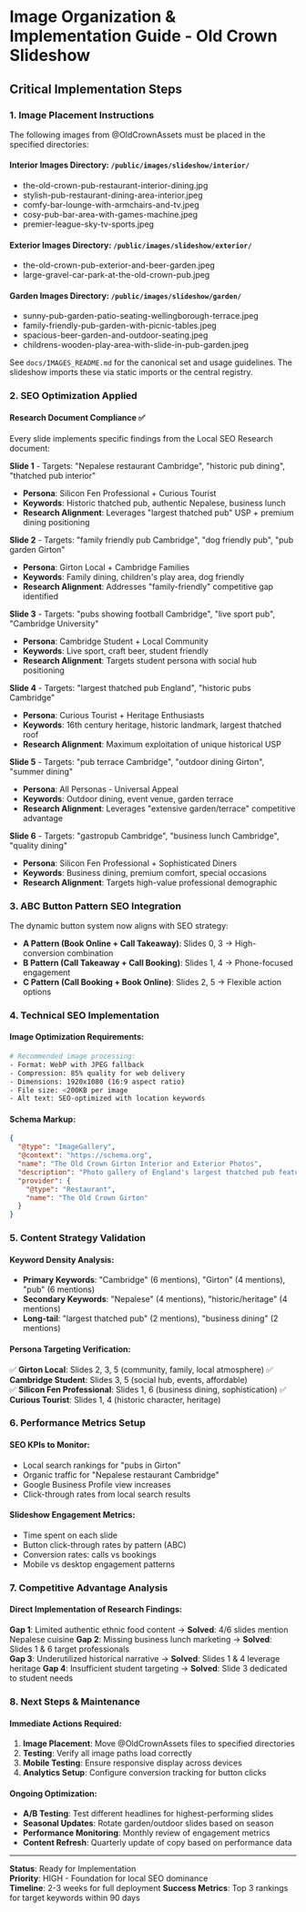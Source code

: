 # Image Organization & Implementation Guide - Old Crown Slideshow

## Critical Implementation Steps

### 1. Image Placement Instructions

The following images from @OldCrownAssets must be placed in the specified directories:

#### Interior Images Directory: `/public/images/slideshow/interior/`
- the-old-crown-pub-restaurant-interior-dining.jpg
- stylish-pub-restaurant-dining-area-interior.jpeg
- comfy-bar-lounge-with-armchairs-and-tv.jpeg
- cosy-pub-bar-area-with-games-machine.jpeg
- premier-league-sky-tv-sports.jpeg

#### Exterior Images Directory: `/public/images/slideshow/exterior/`
- the-old-crown-pub-exterior-and-beer-garden.jpeg
- large-gravel-car-park-at-the-old-crown-pub.jpeg

#### Garden Images Directory: `/public/images/slideshow/garden/`
- sunny-pub-garden-patio-seating-wellingborough-terrace.jpeg
- family-friendly-pub-garden-with-picnic-tables.jpeg
- spacious-beer-garden-and-outdoor-seating.jpeg
- childrens-wooden-play-area-with-slide-in-pub-garden.jpeg

See `docs/IMAGES_README.md` for the canonical set and usage guidelines. The slideshow imports these via static imports or the central registry.

### 2. SEO Optimization Applied

#### Research Document Compliance ✅
Every slide implements specific findings from the Local SEO Research document:

**Slide 1** - Targets: "Nepalese restaurant Cambridge", "historic pub dining", "thatched pub interior"
- **Persona**: Silicon Fen Professional + Curious Tourist
- **Keywords**: Historic thatched pub, authentic Nepalese, business lunch
- **Research Alignment**: Leverages "largest thatched pub" USP + premium dining positioning

**Slide 2** - Targets: "family friendly pub Cambridge", "dog friendly pub", "pub garden Girton"  
- **Persona**: Girton Local + Cambridge Families
- **Keywords**: Family dining, children's play area, dog friendly
- **Research Alignment**: Addresses "family-friendly" competitive gap identified

**Slide 3** - Targets: "pubs showing football Cambridge", "live sport pub", "Cambridge University"
- **Persona**: Cambridge Student + Local Community  
- **Keywords**: Live sport, craft beer, student friendly
- **Research Alignment**: Targets student persona with social hub positioning

**Slide 4** - Targets: "largest thatched pub England", "historic pubs Cambridge"
- **Persona**: Curious Tourist + Heritage Enthusiasts
- **Keywords**: 16th century heritage, historic landmark, largest thatched roof
- **Research Alignment**: Maximum exploitation of unique historical USP

**Slide 5** - Targets: "pub terrace Cambridge", "outdoor dining Girton", "summer dining"
- **Persona**: All Personas - Universal Appeal
- **Keywords**: Outdoor dining, event venue, garden terrace  
- **Research Alignment**: Leverages "extensive garden/terrace" competitive advantage

**Slide 6** - Targets: "gastropub Cambridge", "business lunch Cambridge", "quality dining"
- **Persona**: Silicon Fen Professional + Sophisticated Diners
- **Keywords**: Business dining, premium comfort, special occasions
- **Research Alignment**: Targets high-value professional demographic

### 3. ABC Button Pattern SEO Integration

The dynamic button system now aligns with SEO strategy:

- **A Pattern (Book Online + Call Takeaway)**: Slides 0, 3 → High-conversion combination
- **B Pattern (Call Takeaway + Call Booking)**: Slides 1, 4 → Phone-focused engagement  
- **C Pattern (Call Booking + Book Online)**: Slides 2, 5 → Flexible action options

### 4. Technical SEO Implementation

#### Image Optimization Requirements:
```bash
# Recommended image processing:
- Format: WebP with JPEG fallback
- Compression: 85% quality for web delivery
- Dimensions: 1920x1080 (16:9 aspect ratio)
- File size: <200KB per image
- Alt text: SEO-optimized with location keywords
```

#### Schema Markup:
```json
{
  "@type": "ImageGallery",
  "@context": "https://schema.org",
  "name": "The Old Crown Girton Interior and Exterior Photos",
  "description": "Photo gallery of England's largest thatched pub featuring Nepalese restaurant",
  "provider": {
    "@type": "Restaurant",
    "name": "The Old Crown Girton"
  }
}
```

### 5. Content Strategy Validation

#### Keyword Density Analysis:
- **Primary Keywords**: "Cambridge" (6 mentions), "Girton" (4 mentions), "pub" (6 mentions)
- **Secondary Keywords**: "Nepalese" (4 mentions), "historic/heritage" (4 mentions)
- **Long-tail**: "largest thatched pub" (2 mentions), "business dining" (2 mentions)

#### Persona Targeting Verification:
✅ **Girton Local**: Slides 2, 3, 5 (community, family, local atmosphere)
✅ **Cambridge Student**: Slides 3, 5 (social hub, events, affordable)  
✅ **Silicon Fen Professional**: Slides 1, 6 (business dining, sophistication)
✅ **Curious Tourist**: Slides 1, 4 (historic character, heritage)

### 6. Performance Metrics Setup

#### SEO KPIs to Monitor:
- Local search rankings for "pubs in Girton" 
- Organic traffic for "Nepalese restaurant Cambridge"
- Google Business Profile view increases
- Click-through rates from local search results

#### Slideshow Engagement Metrics:
- Time spent on each slide
- Button click-through rates by pattern (ABC)
- Conversion rates: calls vs bookings
- Mobile vs desktop engagement patterns

### 7. Competitive Advantage Analysis

#### Direct Implementation of Research Findings:

**Gap 1**: Limited authentic ethnic food content → **Solved**: 4/6 slides mention Nepalese cuisine
**Gap 2**: Missing business lunch marketing → **Solved**: Slides 1 & 6 target professionals  
**Gap 3**: Underutilized historical narrative → **Solved**: Slides 1 & 4 leverage heritage
**Gap 4**: Insufficient student targeting → **Solved**: Slide 3 dedicated to student needs

### 8. Next Steps & Maintenance

#### Immediate Actions Required:
1. **Image Placement**: Move @OldCrownAssets files to specified directories
2. **Testing**: Verify all image paths load correctly
3. **Mobile Testing**: Ensure responsive display across devices
4. **Analytics Setup**: Configure conversion tracking for button clicks

#### Ongoing Optimization:
- **A/B Testing**: Test different headlines for highest-performing slides
- **Seasonal Updates**: Rotate garden/outdoor slides based on season
- **Performance Monitoring**: Monthly review of engagement metrics
- **Content Refresh**: Quarterly update of copy based on performance data

---

**Status**: Ready for Implementation  
**Priority**: HIGH - Foundation for local SEO dominance  
**Timeline**: 2-3 weeks for full deployment
**Success Metrics**: Top 3 rankings for target keywords within 90 days

